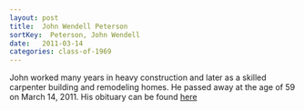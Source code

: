 ```yaml
---
layout: post
title:  John Wendell Peterson
sortKey:  Peterson, John Wendell
date:   2011-03-14
categories: class-of-1969
---
```

John worked many years in heavy construction and later as a skilled carpenter building and remodeling homes. He passed away at the age of 59 on March 14, 2011. His obituary can be found [here](http://tinyurl.com/oc4ol4h)
